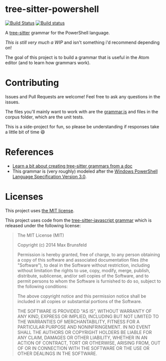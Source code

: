 # tree-sitter-powershell

[![Build Status](https://travis-ci.org/jrsconfitto/tree-sitter-powershell.svg?branch=master)](https://travis-ci.org/jrsconfitto/tree-sitter-powershell)
[![Build status](https://ci.appveyor.com/api/projects/status/1xjovq67kgq36hfc/branch/master?svg=true)](https://ci.appveyor.com/project/jugglingnutcase/tree-sitter-powershell/branch/master)

A [tree-sitter] grammar for the PowerShell language.

*This is still very much a WIP* and isn't something i'd recommend depending on!

The goal of this project is to build a grammar that is useful in the Atom editor (and to learn how grammars work).

# Contributing

Issues and Pull Requests are welcome! Feel free to ask any questions in the issues.

The files you'll mainly want to work with are the [grammar.js](grammar.js) and files in the corpus folder, which are the unit tests.

This is a side-project for fun, so please be understanding if responses take a little bit of time :smile:

# References

- [Learn a bit about creating tree-sitter grammars from a doc][tsdoc]
- This grammar is (very roughly) modeled after the [Windows PowerShell Language Specification Version 3.0][spec].

[tree-sitter]:https://github.com/tree-sitter/tree-sitter
[tsdoc]:https://github.com/tree-sitter/tree-sitter/blob/10c3a956794a5e81a0a7e5c5a804e818c2dd0fe3/docs/creating-parsers.md
[spec]:https://www.microsoft.com/en-us/download/details.aspx?id=36389

# Licenses

This project uses [the MIT license](LICENSE).

This project uses code from the [tree-sitter-javascript grammar](https://github.com/tree-sitter/tree-sitter-javascript) which is released under the following license:

> The MIT License (MIT)
>
> Copyright (c) 2014 Max Brunsfeld
>
> Permission is hereby granted, free of charge, to any person obtaining a copy
> of this software and associated documentation files (the "Software"), to deal
> in the Software without restriction, including without limitation the rights
> to use, copy, modify, merge, publish, distribute, sublicense, and/or sell
> copies of the Software, and to permit persons to whom the Software is
> furnished to do so, subject to the following conditions:
>
> The above copyright notice and this permission notice shall be included in all
> copies or substantial portions of the Software.
>
> THE SOFTWARE IS PROVIDED "AS IS", WITHOUT WARRANTY OF ANY KIND, EXPRESS OR
> IMPLIED, INCLUDING BUT NOT LIMITED TO THE WARRANTIES OF MERCHANTABILITY,
> FITNESS FOR A PARTICULAR PURPOSE AND NONINFRINGEMENT. IN NO EVENT SHALL THE
> AUTHORS OR COPYRIGHT HOLDERS BE LIABLE FOR ANY CLAIM, DAMAGES OR OTHER
> LIABILITY, WHETHER IN AN ACTION OF CONTRACT, TORT OR OTHERWISE, ARISING FROM,
> OUT OF OR IN CONNECTION WITH THE SOFTWARE OR THE USE OR OTHER DEALINGS IN THE
> SOFTWARE.
